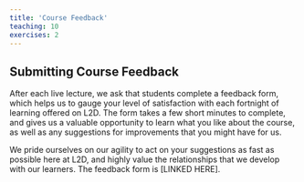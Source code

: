```yaml
---
title: 'Course Feedback'
teaching: 10
exercises: 2
---
```


## Submitting Course Feedback

After each live lecture, we ask that students complete a feedback form, which helps us to gauge your level of satisfaction with each fortnight of learning offered on L2D. The form takes a few short minutes to complete, and gives us a valuable opportunity to learn what you like about the course, as well as any suggestions for improvements that you might have for us. 
 
We pride ourselves on our agility to act on your suggestions as fast as possible here at L2D, and highly value the relationships that we develop with our learners. The feedback form is [LINKED HERE]. 
